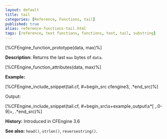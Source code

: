 ```yaml
---
layout: default
title: tail
categories: [Reference, Functions, tail]
published: true
alias: reference-functions-tail.html
tags: [reference, text functions, functions, text, tail, substring]
---
```


[%CFEngine_function_prototype(data, max)%]

**Description:** Returns the last `max` bytes of `data`.

[%CFEngine_function_attributes(data, max)%]

**Example:**

[%CFEngine_include_snippet(tail.cf, #\+begin_src cfengine3, .*end_src)%]

Output:

[%CFEngine_include_snippet(tail.cf, #\+begin_src\s+example_output\s*[ ,.0-9]+, .*end_src)%]

**History:** Introduced in CFEngine 3.6

**See also:** `head()`, `strlen()`, `reversestring()`.
